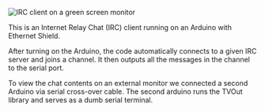 ![IRC client on a green screen monitor](https://github.com/uwekamper/arduinoirc/blob/master/arduinoirc.jpg?raw=true)

This is an Internet Relay Chat (IRC) client running on an Arduino with Ethernet Shield.

After turning on the Arduino, the code automatically connects to a given IRC server and joins a channel. It then outputs all the messages in the channel to the serial port.

To view the chat contents on an external monitor we connected a second Arduino via serial cross-over cable. The second arduino runs the TVOut library and serves as a dumb serial terminal.
